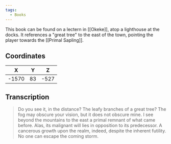 ```yaml
---
tags:
  - Books
---
```


This book can be found on a lectern in [[Okeke]], atop a lighthouse at the docks. It references a "great tree" to the east of the town, pointing the player towards the [[Primal Sapling]].

## Coordinates
| **X** | **Y** | **Z** |
| :---: | :---: | :---: |
| -1570 |  83   | -527  |

## Transcription
> Do you see it, in the distance? The leafy branches of a great tree? The fog may obscure your vision, but it does not obscure mine. I see beyond the mountains to the east a primal remnant of what came before. Alas, its malignant will lies in opposition to its predecessor. A cancerous growth upon the realm, indeed, despite the inherent futility. No one can escape the coming storm.

